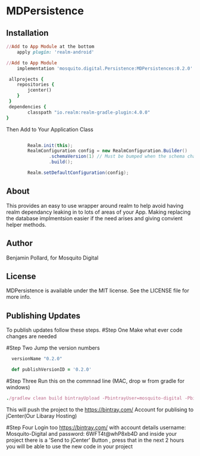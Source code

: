 # MDPersistence


## Installation

```ruby
//Add to App Module at the bottom
    apply plugin: 'realm-android'
```

```ruby
//Add to App Module
    implementation 'mosquito.digital.Persistence:MDPersistences:0.2.0'
```
```ruby
 allprojects {
    repositories {
        jcenter()
    }
 }
 dependencies {
        classpath "io.realm:realm-gradle-plugin:4.0.0"
}
```


Then Add to Your Application Class
```java

        Realm.init(this);
        RealmConfiguration config = new RealmConfiguration.Builder()
                .schemaVersion(1) // Must be bumped when the schema changes
                .build();

        Realm.setDefaultConfiguration(config);
```

## About

This provides an easy to use wrapper around realm to help avoid having realm dependancy leaking in to lots of areas of your App. Making replacing the database implmentsion easier if the need arises and giving convient helper methods.

## Author

Benjamin Pollard, for Mosquito Digital

## License

MDPersistence is available under the MIT license. See the LICENSE file for more info.


## Publishing Updates
To publish updates follow these steps.
#Step One
Make what ever code changes are needed

#Step Two
Jump the version numbers 
```ruby
  versionName "0.2.0"
```
```ruby
  def publishVersionID = '0.2.0'
```

#Step Three
Run this on the commnad line (MAC, drop w from gradle for windows)
```ruby
./gradlew clean build bintrayUpload -PbintrayUser=mosquito-digital -PbintrayKey=8ac5e9504ca4ab4a5bd56a057dbb20321fbf0d6c -PdryRun=false
```

This will push the project to the https://bintray.com/ Account for publising to jCenter(Our Libaray Hosting)

#Step Four
Login too https://bintray.com/ with account details username: Mosquito-Digital and password: 6WFT4t@whP8xb4D
and inside your project there is a 'Send to jCenter' Button , press that in the next 2 hours you will be able to use the new code in your project


